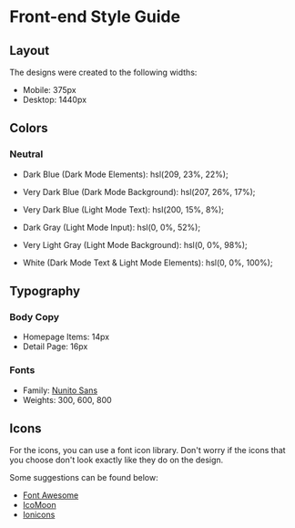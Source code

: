# Front-end Style Guide

## Layout

The designs were created to the following widths:

- Mobile: 375px
- Desktop: 1440px

## Colors

### Neutral

- Dark Blue (Dark Mode Elements): hsl(209, 23%, 22%);
- Very Dark Blue (Dark Mode Background): hsl(207, 26%, 17%);

- Very Dark Blue (Light Mode Text): hsl(200, 15%, 8%);
- Dark Gray (Light Mode Input): hsl(0, 0%, 52%);
- Very Light Gray (Light Mode Background): hsl(0, 0%, 98%);
- White (Dark Mode Text & Light Mode Elements): hsl(0, 0%, 100%);

## Typography

### Body Copy

- Homepage Items: 14px
- Detail Page: 16px 

### Fonts

- Family: [Nunito Sans](https://fonts.google.com/specimen/Nunito+Sans)
- Weights: 300, 600, 800

## Icons

For the icons, you can use a font icon library. Don't worry if the icons that you choose don't look exactly like they do on the design.

Some suggestions can be found below:

- [Font Awesome](https://fontawesome.com)
- [IcoMoon](https://icomoon.io)
- [Ionicons](https://ionicons.com)